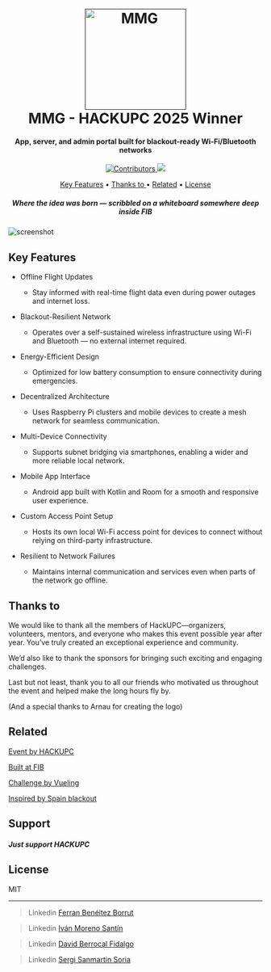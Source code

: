 
<h1 align="center">
  <br>
  <a href=""><img src="https://github.com/user-attachments/assets/a68de562-1edd-41cf-b068-ead7d26abd5f" alt="MMG" width="200"></a>
  <br>
  MMG - HACKUPC 2025 Winner
  <br>
</h1>

<h4 align="center">App, server, and admin portal built for blackout-ready Wi-Fi/Bluetooth networks</h4>

<p align="center">
  <a href="https://github.com/Fez248/HACKUPC-2025/graphs/contributors">
    <img src="https://img.shields.io/badge/Contributors%204-blue?style=for-the-badge"
         alt="Contributors">
  </a>
  <a href="https://devpost.com/software/mmg"><img src="https://img.shields.io/badge/HACKUPC%20Winner-yellow?style=for-the-badge"></a>
</p>

<p align="center">
  <a href="#key-features">Key Features</a> •
  <a href="#thanks-to">Thanks to </a> •
  <a href="#related">Related</a> •
  <a href="#license">License</a>
</p>

<h5 align="center">Where the idea was born — scribbled on a whiteboard somewhere deep inside FIB</h5>

![screenshot](https://d112y698adiu2z.cloudfront.net/photos/production/software_photos/003/406/267/datas/gallery.jpg)

## Key Features

* Offline Flight Updates
    - Stay informed with real-time flight data even during power outages and internet loss.

* Blackout-Resilient Network
    - Operates over a self-sustained wireless infrastructure using Wi-Fi and Bluetooth — no external internet required.

* Energy-Efficient Design
    - Optimized for low battery consumption to ensure connectivity during emergencies.

* Decentralized Architecture
    - Uses Raspberry Pi clusters and mobile devices to create a mesh network for seamless communication.

* Multi-Device Connectivity
    - Supports subnet bridging via smartphones, enabling a wider and more reliable local network.

* Mobile App Interface
    - Android app built with Kotlin and Room for a smooth and responsive user experience.

* Custom Access Point Setup
    - Hosts its own local Wi-Fi access point for devices to connect without relying on third-party infrastructure.

* Resilient to Network Failures
    - Maintains internal communication and services even when parts of the network go offline.

## Thanks to

We would like to thank all the members of HackUPC—organizers, volunteers, mentors, and everyone who makes this event possible year after year. You’ve truly created an exceptional experience and community.

We’d also like to thank the sponsors for bringing such exciting and engaging challenges.

Last but not least, thank you to all our friends who motivated us throughout the event and helped make the long hours fly by.

(And a special thanks to Arnau for creating the logo)

## Related

[Event by HACKUPC](https://hackupc.com/)

[Built at FIB](https://www.fib.upc.edu/)

[Challenge by Vueling](https://www.vueling.com/en)

[Inspired by Spain blackout](https://en.wikipedia.org/wiki/2025_Iberian_Peninsula_blackout)

## Support

<h5>Just support HACKUPC</h5>

## License

MIT

---

> Linkedin [Ferran Benéitez Borrut](https://linkedin.com/in/ferran-beneitez)

> Linkedin [Iván Moreno Santín](https://linkedin.com/in/ivan-moreno-santin)

> Linkedin [David Berrocal Fidalgo](https://linkedin.com/in/david-berrocal-fidalgo-132493363)

> Linkedin [Sergi Sanmartin Soria](https://linkedin.com/in/sergisanmartin)


